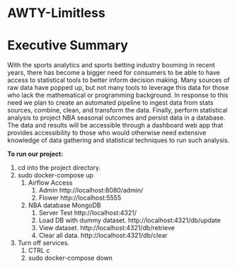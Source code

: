 # AWTY-Limitless

# Executive Summary

With the sports analytics and sports betting industry booming in recent years, there has become a bigger need for consumers to be able to have access to statistical tools to better inform decision making. Many sources of raw data have popped up, but not many tools to leverage this data for those who lack the mathematical or programming background. In response to this need we plan to create an automated pipeline to ingest data from stats sources, combine, clean, and transform the data. Finally, perform statistical analysis to project NBA seasonal outcomes and persist data in a database. The data and results will be accessible through a dashboard web app that provides accessibility to those who would otherwise need extensive knowledge of data gathering and statistical techniques to run such analysis.

<b>To run our project:</b>

1. cd into the project directory.
2. sudo docker-compose up
   1. Airflow Access
      1. Admin http://localhost:8080/admin/ 
      2. Flower http://localhost:5555
   1. NBA database MongoDB
      1. Server Test http://localhost:4321/ 
      2. Load DB with dummy dataset. http://localhost:4321/db/update
      3. View dataset. http://localhost:4321/db/retrieve
      4. Clear all data. http://localhost:4321/db/clear
3. Turn off services.
   1. CTRL c
   2. sudo docker-compose down
